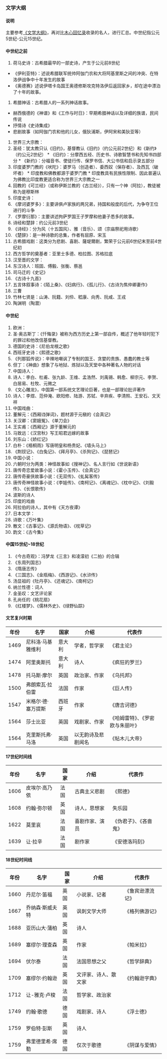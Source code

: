 ### 文学大纲

#### 说明
主要参考[《文学大纲》](https://book.douban.com/subject/1017014/)，再对比[木心回忆录](2.md)收录的名人，进行汇总。中世纪指公元5世纪-公元15世纪。

#### 中世纪之前
1. 荷马史诗：古希腊最早的一部史诗，产生于公元前8世纪
  * 《伊利亚特》：述说希腊联军统帅阿伽门农和大将阿基里斯之间的冲突、在特洛伊战争中十年发生的故事
  * 《奥德赛》述说伊塔卡岛国王奥德修斯攻克特洛伊后返回家乡，却在途中漂泊了十年的故事。
1. 希腊神话：古希腊人的一系列神话故事。
  * 赫西俄德的《神谱》和《工作与时日》：早期希腊神话以及详细的族谱，民间传说
  * 抒情诗《史诗集成》
  * 悲剧故事（如阿伽门农和他的儿女，俄狄浦斯，伊阿宋和美狄亚等）
1. 世界三大宗教：
  1. 圣经：犹太教只认《旧约》，基督教认《旧约》（约公元前2世纪）和《新约》（约公元2世纪）
    * 《旧约》：分摩西五经、历史书、诗歌智慧书和先知书四部分
    * 《新约》：分福音书、使徒行传、保罗书信、大公书信和启示录五部分
  1. 印度婆罗门教的《吠陀》：婆罗马（创造者）、委西奴（保存者）、及西瓦（破坏者）
    * 印度教和佛教都源于婆罗门教
    * 印度教具有民族性限制、因此普遍认为佛教比印度教更适合称为世界三大宗教之一
  1. 回教的《可兰经》（或称伊斯兰教的《古兰经》），只有一个神（阿拉），教徒被称为是穆斯林
1. 印度史诗：
  1. 《摩诃婆罗多》：主要讲俱卢家族的两兄弟，持国和般度的后代，为争夺王位进行的斗争
  1. 《罗摩衍那》：主要讲述拘萨罗国王子罗摩和他妻子悉多的故事。
1. 诗经和楚辞：约公元前3世纪
  1. 《诗经》：分为风（十五国风）、雅（音乐）、颂（宗庙祭祀用诗歌）
  1. 《楚辞》：是一种诗歌的总集，作者有屈原、宋玉
1. 古希腊戏剧：这类分为悲剧、喜剧、薩堤爾剧，繁荣于公元前6世纪末至前4世纪初
1. 西方哲学的奠基者：亚里士多德、柏拉图、苏格拉底
1. 汉至晋的文学：
  1. 东汉诗人：班固、傅毅、张衡、蔡邕
  1. 司马迁的《史记》
  1. 《古诗十九首》
  1. 五言体叙事诗：《陌上桑》、《妇病行》、《孤儿行》、《古诗为焦仲卿妻作》
  1. 三曹
  1. 竹林七贤是：山涛、阮籍、刘伶、嵇康、向秀、阮咸、王戎
  1. 陶渊明（陶潜）

#### 中世纪
1. 欧洲：
  1. 圣·奥古斯丁：《忏悔录》被称为西方历史上第一部自传，概述了他年轻时犯下的罪过和他改信基督教。
  1. 德国的史诗：《尼伯龙根之歌》
  1. 西班牙史诗：《熙德之歌》
  1. 《列那狐传说》：辛辣地嘲讽了专制的国王、贪婪的贵族、愚蠢的教士等
  1. 但丁：《神曲》想象了与地狱、炼狱以及天堂中各种著名人物的对话
1. 中国诗人：
  1. 诗人：李白、杜甫、张九龄、王维、孟浩然、刘禹锡、韩愈、柳宗元、李贺、白居易、杜牧、元微之
  1. 《文心雕龙》，中国第一部系统文艺理论巨著，也是一部理论批评著作
  1. 诗人：李煜、范仲淹、欧阳修、陆游、苏轼、辛弃疾、李清照、王安石、文天祥
1. 中国戏曲：
  1. 董解元：《西厢诌弹词》，题材源于元稹的《会真记》  
  1. 关汉卿：《窦娥冤》、《单刀会》
  1. 王实甫：《西厢记》源于董解元的
  1. 马致远：《汉宫秋》写王昭君远嫁的故事
  1. 刘东山：《娇红记》
  1. 白朴：《梧桐雨》写唐明皇和杨贵妃、《墙头马上》
  1. 《荆钗记》、《白兔记》、《拜月亭》、《杀狗记》、《琵琶记》
1. 中国小说：
  1. 六朝时分为两类：神怪故事如《搜神记》、名人言行如《世说新语》
  1. 唐传奇恋爱故事小说：《霍小玉传》、《会真记》
  1. 唐传奇豪侠故事小说：《无双传》、《虬髯客传》
  1. 唐传奇神怪故事小说：《李娃传》、《南柯记》、《离魂记》、《枕中记》、《刘毅传》、《长恨歌传》
1. 波斯的诗人
1. 印度的戏曲
1. 阿拉伯的诗人，其中有《天方夜谭》
1. 日本文学：
  1. 诗歌：《万叶集》
  1. 散文：《古事记》、《源氏物语》、《枕草记》
  1. 韵文：《古今集》

#### 中国15世纪~18世纪
1. 《今古奇观》：冯梦龙《三言》和凌濛初《二拍》的合辑
1. 《东周列国志》
1. 《隋唐志传》
1. 《三国志》、《金瓶梅》、《西游记》、《水浒传》
1. 汤显祖的《牡丹亭》、《还魂记》、《南柯记》
1. 纳兰性德：词人
1. 金圣叹：文艺评论家
1. 孔尚任的《桃花扇》
1. 《红楼梦》、《儒林外史》、《绿野仙踪》

#### 文艺复兴时期
|年份|名字|国家|介绍|代表作|
|---|---|---|---|---|
|1469|尼科洛·马基雅维利|意大利|学者，哲学家|《君主论》|
|1474|阿里奥斯托|意大利|诗人|《疯狂的罗兰》|
|1478|托马斯·摩尔|英国|政治家、作家|《乌托邦》|
|1500|弗朗索瓦·拉伯雷|法国|作家|《巨人传》|
|1547|米格尔·德·塞万提斯|西班牙|作家|《唐吉诃德》|
|1564|莎士比亚|英国|戏剧家、作家|《哈姆雷特》、《罗密欧与朱丽叶》|
|1564|克里斯托弗·马洛|英国|以无韵诗及悲剧闻名|《帖木儿大帝》|

#### 17世纪时间线
|年份|名字|国家|介绍|代表作|
|---|---|---|---|---|
|1606|皮埃尔·高乃依|法国|古典主义悲剧|《熙德》|
|1608|约翰·弥尔顿|英国|诗人，思想家|失乐园|
|1622|莫里哀|法国|喜剧作家、演员|《伪君子》、《吝啬鬼》|
|1639|让·拉辛|法国|剧作家|《安德洛玛刻》|

#### 18世纪时间线
|年份|名字|国家|介绍|代表作|
|---|---|---|---|---|
|1660|丹尼尔·笛福|英国|小说家、记者|《鲁宾逊漂流记》|
|1667|乔纳森·斯威夫特|英国|讽刺文学大师|《格列佛游记》|
|1688|亚历山大·蒲柏|英国|诗人|
|1689|塞缪尔·理查森|英国|作家|《帕米拉》|
|1694|伏尔泰|法国|法国思想之父|《哲学辞典》|
|1709|塞缪尔·约翰逊|英国|文评家、诗人、散文家|《约翰逊字典》|
|1712|让-雅克·卢梭|法国|哲学家、政治家||
|1749|约翰·歌德|德国|戏剧家、诗人|《浮士德》|
|1759|罗伯特·彭斯|英国|诗人||
|1759|弗里德里希·席勒|德国|仅次于歌德|《阴谋与爱情》|
